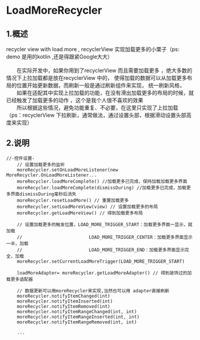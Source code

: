 # LoadMoreRecycler

## 1.概述
recycler view with load more , recyclerView 实现加载更多的小栗子（ps: demo 是用的kotlin ,还是得跟紧Google大大）
<br/>
<br/>
&emsp;&emsp;在实际开发中，如果你用到了recyclerView 而且需要加载更多
，绝大多数的情况下上拉加载都是放在recyclerView 中的，
使得加载的数据可以从加载更多布局的位置开始更新数据，而刷新一般是通过刷新组件来实现，
统一刷新风格，
<br/>
&emsp;&emsp;如果在适配其中实现上拉加载的功能，在没有滑出加载更多的布局的时候，就已经触发了加载更多的动作
，这个是我个人很不喜欢的效果
<br/>
&emsp;&emsp;所以根据这些情况，避免功能重复、不必要，在这里只实现了上拉加载
（ps：recyclerView 下拉刷新，通常做法，通过设置头部，根据滑动设置头部高度来实现）

## 2.说明  
```
//-控件设置-
    // 设置加载更多的监听
    moreRecycler.setOnLoadMoreListener(new MoreRecycler.OnLoadMoreListener...
    moreRecycler.loadMoreComplete() //加载更多已完成，保持加载加载更多界面
    moreRecycler.loadMoreComplete(dismissDuring) //加载更多已完成，加载更多界面dismissDuring毫秒后消失
    moreRecycler.resetLoadMore() // 重置加载更多
    moreRecycler.setLoadMoreView(view) // 设置加载更多的布局
    moreRecycler.getLoadMoreView() // 得到加载更多布局
    
    // 设置加载更多的触发位置，LOAD_MORE_TRIGGER_START：加载更多界面一显示，就加载
    //                         LOAD_MORE_TRIGGER_CENTER：加载更多界面显示一半，加载
    //                         LOAD_MORE_TRIGGER_END：加载更多界面显示完全，加载
    moreRecycler.setCurrentLoadMoreTrigger(LOAD_MORE_TRIGGER_START) 
    
    loadMoreAdapter= moreRecycler.getLoadMoreAdapter() // 得到装饰过的加载更多适配器

    // 数据更新可以用moreRecycler来实现,当然也可以用 adapter直接刷新
    moreRecycler.notifyItemChanged(int)
    moreRecycler.notifyItemInserted(int)
    moreRecycler.notifyItemRemoved(int)
    moreRecycler.notifyItemRangeChanged(int, int)
    moreRecycler.notifyItemRangeInserted(int, int)
    moreRecycler.notifyItemRangeRemoved(int, int)

    ...
    
```
